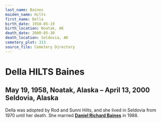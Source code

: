 ```yaml
---
last_name: Baines
maiden_name: Hilts
first_name: Della
birth_date: 1958-05-19
birth_location: Noatak, AK
death_date: 2000-05-30
death_location: Seldovia, AK
cemetery_plot: 313
source_file: Cemetery Directory
---
```

# Della HILTS Baines

## May 19, 1958, Noatak, Alaska – April 13, 2000 Seldovia, Alaska

Della was adopted by Rod and Sunni Hilts, and she lived in Seldovia from
1970 until her death. She married **[Daniel Richard
Baines](#daniel-richard-baines)** in 1988.


